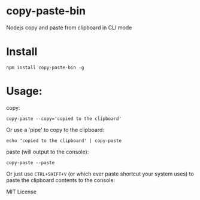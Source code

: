 # copy-paste-bin

Nodejs copy and paste from clipboard in CLI mode

# Install

    npm install copy-paste-bin -g

# Usage: 

copy: 

    copy-paste --copy='copied to the clipboard'

Or use a 'pipe' to copy to the clipboard: 

    echo 'copied to the clipboard' | copy-paste

paste (will output to the console): 
 
    copy-paste --paste

Or just use `CTRL+SHIFT+V` (or which ever paste shortcut your system uses)
to paste the clipboard contents to the console.

MIT License
